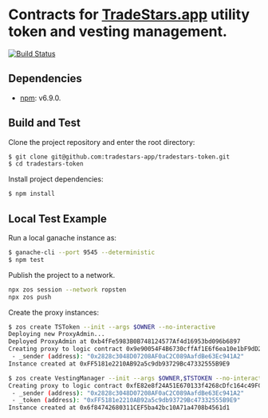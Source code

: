 # Contracts for [TradeStars.app](https://tradestars.app) utility token and vesting management.

[![Build Status](https://travis-ci.com/tradestars-app/tradestars-token.svg?branch=master)](https://travis-ci.com/tradestars-app/tradestars-token)

## Dependencies
- [npm](https://www.npmjs.com/): v6.9.0.

## Build and Test
Clone the project repository and enter the root directory:

```bash
$ git clone git@github.com:tradestars-app/tradestars-token.git
$ cd tradestars-token
```

Install project dependencies:

```bash
$ npm install
```

## Local Test Example

Run a local ganache instance as:

```bash
$ ganache-cli --port 9545 --deterministic
$ npm test
```

Publish the project to a network.

```bash
npx zos session --network ropsten
npx zos push
```

Create the proxy instances:

```bash
$ zos create TSToken --init --args $OWNER --no-interactive
Deploying new ProxyAdmin...
Deployed ProxyAdmin at 0xb4fFe5983B0B748124577Af4d16953bd096b6897
Creating proxy to logic contract 0x9e90054F4B6730cffAf1E6f6ea10e1bF9dD26dbb and initializing by calling initialize with:
 - _sender (address): "0x2828c3048D07208AF0aC2C089AafdBe63Ec941A2"
Instance created at 0xFF5181e2210AB92a5c9db93729Bc47332555B9E9
```
```bash
$ zos create VestingManager --init --args $OWNER,$TSTOKEN --no-interactive
Creating proxy to logic contract 0xfE82e8f24A51E670133f4268cDfc164c49FC3b37 and initializing by calling initialize with:
 - _sender (address): "0x2828c3048D07208AF0aC2C089AafdBe63Ec941A2"
 - _token (address): "0xFF5181e2210AB92a5c9db93729Bc47332555B9E9"
Instance created at 0x6f84742680311CEF5ba42bc10A71a4708b4561d1
```
